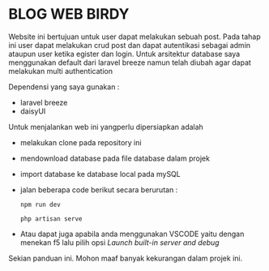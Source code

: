 # BLOG WEB BIRDY  
Website ini bertujuan untuk user dapat melakukan sebuah post. Pada tahap ini user dapat melakukan crud post dan dapat autentikasi sebagai admin ataupun user ketika egister dan login.
Untuk arsitektur database saya menggunakan default dari laravel breeze namun telah diubah agar dapat melakukan multi authentication

Dependensi yang saya gunakan :
* laravel breeze
* daisyUI
  
Untuk menjalankan web ini yangperlu dipersiapkan adalah   
* melakukan clone pada repository ini
* mendownload database pada file database dalam projek
* import database ke database local pada mySQL
* jalan beberapa code berikut secara berurutan :
   
  `npm run dev`
  
  `php artisan serve`
  
* Atau dapat juga apabila anda menggunakan VSCODE yaitu dengan menekan f5 lalu pilih opsi *Launch built-in server and debug*

Sekian panduan ini. Mohon maaf banyak kekurangan dalam projek ini. 
